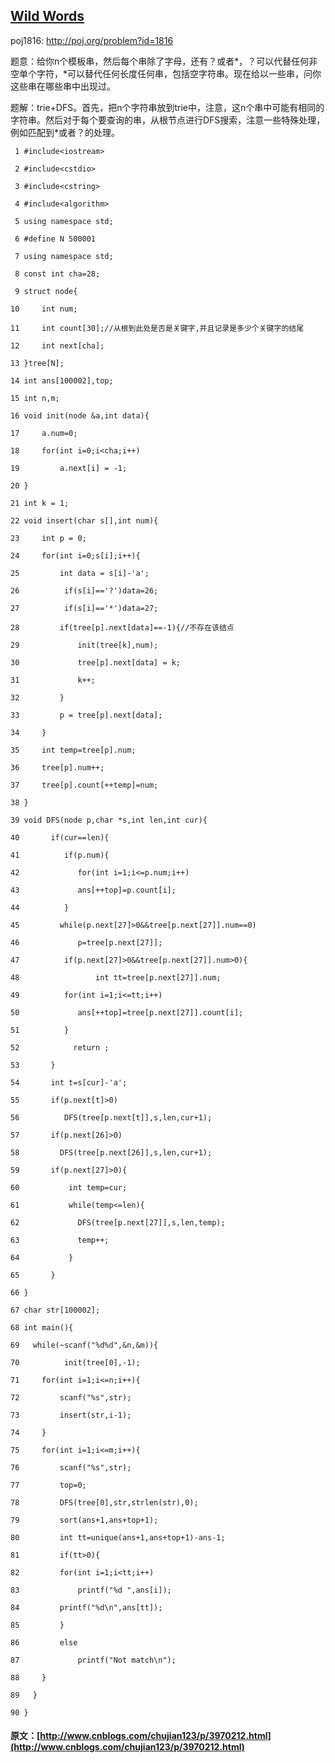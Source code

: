 ##  [ Wild Words ](http://www.cnblogs.com/chujian123/p/3970212.html)

poj1816: [ http://poj.org/problem?id=1816 ](http://poj.org/problem?id=1816)

题意：给你n个模板串，然后每个串除了字母，还有？或者*，？可以代替任何非空单个字符，*可以替代任何长度任何串，包括空字符串。现在给以一些串，问你这些串在哪些串中出现过。 

题解：trie+DFS。首先，把n个字符串放到trie中，注意，这n个串中可能有相同的字符串。然后对于每个要查询的串，从根节点进行DFS搜索，注意一些特殊处理，例如匹配到*或者？的处理。 
    
    
     1 #include<iostream>
     2 #include<cstdio>
     3 #include<cstring>
     4 #include<algorithm>
     5 using namespace std;
     6 #define N 500001
     7 using namespace std;
     8 const int cha=28;
     9 struct node{
    10     int num;
    11     int count[30];//从根到此处是否是关键字,并且记录是多少个关键字的结尾
    12     int next[cha];
    13 }tree[N];
    14 int ans[100002],top;
    15 int n,m;
    16 void init(node &a,int data){
    17     a.num=0;
    18     for(int i=0;i<cha;i++)
    19         a.next[i] = -1;
    20 }
    21 int k = 1;
    22 void insert(char s[],int num){
    23     int p = 0;
    24     for(int i=0;s[i];i++){
    25         int data = s[i]-'a';
    26          if(s[i]=='?')data=26;
    27          if(s[i]=='*')data=27;
    28         if(tree[p].next[data]==-1){//不存在该结点
    29             init(tree[k],num);
    30             tree[p].next[data] = k;
    31             k++;
    32         }
    33         p = tree[p].next[data];
    34     }
    35     int temp=tree[p].num;
    36     tree[p].num++;
    37     tree[p].count[++temp]=num;
    38 }
    39 void DFS(node p,char *s,int len,int cur){
    40       if(cur==len){
    41          if(p.num){
    42             for(int i=1;i<=p.num;i++)
    43             ans[++top]=p.count[i];
    44          }
    45         while(p.next[27]>0&&tree[p.next[27]].num==0)
    46             p=tree[p.next[27]];
    47          if(p.next[27]>0&&tree[p.next[27]].num>0){
    48                 int tt=tree[p.next[27]].num;
    49          for(int i=1;i<=tt;i++)
    50             ans[++top]=tree[p.next[27]].count[i];
    51          }
    52            return ;
    53       }
    54       int t=s[cur]-'a';
    55       if(p.next[t]>0)
    56          DFS(tree[p.next[t]],s,len,cur+1);
    57       if(p.next[26]>0)
    58         DFS(tree[p.next[26]],s,len,cur+1);
    59       if(p.next[27]>0){
    60           int temp=cur;
    61           while(temp<=len){
    62             DFS(tree[p.next[27]],s,len,temp);
    63             temp++;
    64           }
    65       }
    66 }
    67 char str[100002];
    68 int main(){
    69   while(~scanf("%d%d",&n,&m)){
    70          init(tree[0],-1);
    71     for(int i=1;i<=n;i++){
    72         scanf("%s",str);
    73         insert(str,i-1);
    74     }
    75     for(int i=1;i<=m;i++){
    76         scanf("%s",str);
    77         top=0;
    78         DFS(tree[0],str,strlen(str),0);
    79         sort(ans+1,ans+top+1);
    80         int tt=unique(ans+1,ans+top+1)-ans-1;
    81         if(tt>0){
    82         for(int i=1;i<tt;i++)
    83             printf("%d ",ans[i]);
    84         printf("%d\n",ans[tt]);
    85         }
    86         else
    87             printf("Not match\n");
    88     }
    89   }
    90 }
#### 原文：[http://www.cnblogs.com/chujian123/p/3970212.html](http://www.cnblogs.com/chujian123/p/3970212.html)